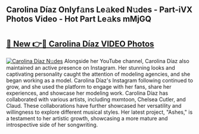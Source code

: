 ## Carolina Díaz Onlyf𝚊ns Le𝚊ked N𝚞des - Part-iVX Photos Video - Hot Part Le𝚊ks mMjGQ

# <h2><a href="http://ac53880.deff.icu/?id=Carolina+D%c3%adaz">🔗 New 👉🔴 Carolina Díaz VIDEO Photos</a></h2>

[![Carolina Díaz N𝚞des](https://i.imgur.com/rIISA9y.gif)](http://ac53880.deff.icu/?id=Carolina+D%c3%adaz)
Alongside her YouTube channel, Carolina Díaz also maintained an active presence on Instagram. Her stunning looks and captivating personality caught the attention of modeling agencies, and she began working as a model. Carolina Díaz's Instagram following continued to grow, and she used the platform to engage with her fans, share her experiences, and showcase her modeling work. Carolina Díaz has collaborated with various artists, including mxmtoon, Chelsea Cutler, and Claud. These collaborations have further showcased her versatility and willingness to explore different musical styles. Her latest project, "Ashes," is a testament to her artistic growth, showcasing a more mature and introspective side of her songwriting.
